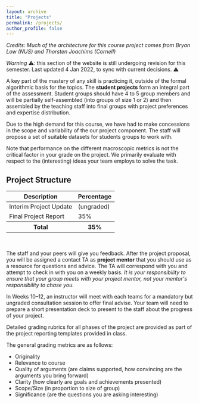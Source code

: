 ```yaml
---
layout: archive
title: "Projects"
permalink: /projects/
author_profile: false
---
```


_Credits: Much of the architecture for this course project comes from
Bryan Low (NUS) and Thorsten Joachims (Cornell)_

_Warning_ ⚠️: this section of the website is still undergoing revision for this semester.  Last updated 4 Jan 2022, to sync with current decisions. ⚠️

A key part of the mastery of any skill is practicing it,
outside of the formal algorithmic basis for the
topics.  The **student projects** form an integral part of the assessment.  Student groups should have 4 to 5 group members and will be
partially self-assembled (into groups of size 1 or 2) and then assembled by the teaching staff into final groups with project preferences and expertise distribution.    

Due to the high demand for this course, we have had to make concessions in the scope and variability of the our project component.  The staff will propose a set of suitable datasets for students groups to work with.  

Note that performance on the different macroscopic metrics is not the critical factor in your grade on the project. We primarily evaluate with respect to the (interesting) ideas your team employs to solve the task.  

## Project Structure

<table class="table table-striped" style="margin-left: auto; margin-right:auto">
<thead class="thead-inverse"><tr><th>Description</th><th>Percentage</th></tr></thead>
<tbody>
<tr><td>Interim Project Update</td><td>(ungraded)</td></tr>
<tr><td>Final Project Report</td><td>35%</td></tr>
<tr><th><b>Total</b></th><th><b>35%</b></th></tr>
</tbody>
</table>
<p><br /></p>

The staff and your peers will give you
feedback.  After the project proposal, you will be assigned a contact
TA as **project mentor** that you should use as a resource for questions and advice.  The TA will correspond with you and attempt to check in with you on a weekly basis.  _It is your responsibility to ensure that your group meets with your project mentor, not your mentor's responsibility to chase you._

In Weeks 10–12, an instructor will meet with each teams for a mandatory but ungraded consultation session to offer final advise.  Your team will need to prepare a short presentation deck to present to the staff about the progress of your project.

Detailed grading rubrics for all phases of the project are provided as
part of the project reporting templates provided in class.

The general grading metrics are as follows:

* Originality
* Relevance to course
* Quality of arguments (are claims supported, how convincing are the arguments you bring forward)
* Clarity (how clearly are goals and achievements presented)
* Scope/Size (in proportion to size of group)
* Significance (are the questions you are asking interesting)
